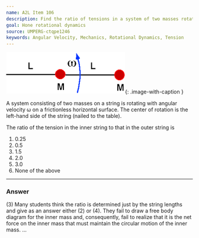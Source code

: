 ```yaml
---
name: A2L Item 106
description: Find the ratio of tensions in a system of two masses rotating about a center.
goal: Hone rotational dynamics
source: UMPERG-ctqpe1246
keywords: Angular Velocity, Mechanics, Rotational Dynamics, Tension
---
```


![Item106_fig1.gif](../images/Item106_fig1.gif){: .image-with-caption } 

A system consisting of two masses on a string is rotating with angular
velocity &omega; on a frictionless horizontal surface. The center of
rotation is the left-hand side of the string (nailed to the table).

The ratio of the tension in the inner string to that in the outer string
is

1. 0.25
2. 0.5
3. 1.5
4. 2.0
5. 3.0
6. None of the above

<hr/>

### Answer

(3) Many students think the ratio is determined just by the string
lengths and give as an answer either (2) or (4). They fail to draw a
free body diagram for the inner mass and, consequently, fail to realize
that it is the net force on the inner mass that must maintain the
circular motion of the inner mass.
...
